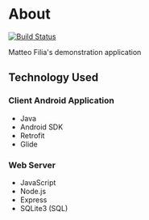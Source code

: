 # About
[![Build Status](https://travis-ci.org/matteofilia/Android-Demo-App.svg?branch=master)](https://travis-ci.org/matteofilia/Android-Demo-App)

Matteo Filia's demonstration application

## Technology Used

### Client Android Application
- Java
- Android SDK
- Retrofit
- Glide

### Web Server
- JavaScript
- Node.js
- Express
- SQLite3 (SQL)
